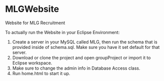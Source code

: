 # MLGWebsite
Website for MLG Recruitment

To actually run the Website in your Eclipse Environment:

1. Create a server in your MySQL called MLG, then run the schema that is provided inside of schema.sql. Make sure you have it set default for that server.
2. Download or clone the project and open groupProject or import it to Eclipse workspace.
3. Make sure to change the admin info in Database Access class.
4. Run home.html to start it up.
